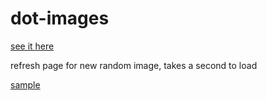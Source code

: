 # dot-images
[see it here](https://l94z1zjy3z.codesandbox.io/)

refresh page for new random image, takes a second to load


[sample](https://i.imgur.com/9bODscf.png)
